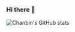 ### Hi there 👋

![Chanbin's GitHub stats](https://github-readme-stats.vercel.app/api?username=chanbinme&show_icons=true&theme=apprentice)
